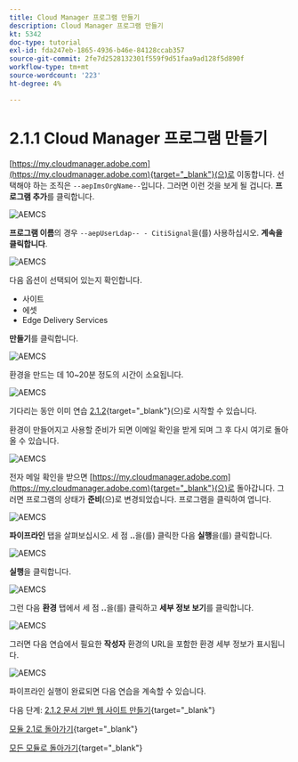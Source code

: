 ```yaml
---
title: Cloud Manager 프로그램 만들기
description: Cloud Manager 프로그램 만들기
kt: 5342
doc-type: tutorial
exl-id: fda247eb-1865-4936-b46e-84128ccab357
source-git-commit: 2fe7d2528132301f559f9d51faa9ad128f5d890f
workflow-type: tm+mt
source-wordcount: '223'
ht-degree: 4%

---
```


# 2.1.1 Cloud Manager 프로그램 만들기

[https://my.cloudmanager.adobe.com](https://my.cloudmanager.adobe.com){target="_blank"}(으)로 이동합니다. 선택해야 하는 조직은 `--aepImsOrgName--`입니다. 그러면 이런 것을 보게 될 겁니다. **프로그램 추가**&#x200B;를 클릭합니다.

![AEMCS](./images/aemcs1.png)

**프로그램 이름**&#x200B;의 경우 `--aepUserLdap-- - CitiSignal`을(를) 사용하십시오. **계속을 클릭합니다**.

![AEMCS](./images/aemcs2.png)

다음 옵션이 선택되어 있는지 확인합니다.

- 사이트
- 에셋
- Edge Delivery Services

**만들기**&#x200B;를 클릭합니다.

![AEMCS](./images/aemcs3.png)

환경을 만드는 데 10~20분 정도의 시간이 소요됩니다.

![AEMCS](./images/aemcs4.png)

기다리는 동안 이미 연습 [2.1.2](./ex2.md){target="_blank"}(으)로 시작할 수 있습니다.

환경이 만들어지고 사용할 준비가 되면 이메일 확인을 받게 되며 그 후 다시 여기로 돌아올 수 있습니다.

![AEMCS](./images/aemcs5.png)

전자 메일 확인을 받으면 [https://my.cloudmanager.adobe.com](https://my.cloudmanager.adobe.com){target="_blank"}(으)로 돌아갑니다. 그러면 프로그램의 상태가 **준비**(으)로 변경되었습니다. 프로그램을 클릭하여 엽니다.

![AEMCS](./images/aemcs6.png)

**파이프라인** 탭을 살펴보십시오. 세 점 **..**&#x200B;을(를) 클릭한 다음 **실행**&#x200B;을(를) 클릭합니다.

![AEMCS](./images/aemcs7.png)

**실행**&#x200B;을 클릭합니다.

![AEMCS](./images/aemcs8.png)

그런 다음 **환경** 탭에서 세 점 **..**&#x200B;을(를) 클릭하고 **세부 정보 보기**&#x200B;를 클릭합니다.

![AEMCS](./images/aemcs9.png)

그러면 다음 연습에서 필요한 **작성자** 환경의 URL을 포함한 환경 세부 정보가 표시됩니다.

![AEMCS](./images/aemcs10.png)

파이프라인 실행이 완료되면 다음 연습을 계속할 수 있습니다.

다음 단계: [2.1.2 문서 기반 웹 사이트 만들기](./ex2.md){target="_blank"}

[모듈 2.1로 돌아가기](./aemcs.md){target="_blank"}

[모든 모듈로 돌아가기](./../../../overview.md){target="_blank"}
